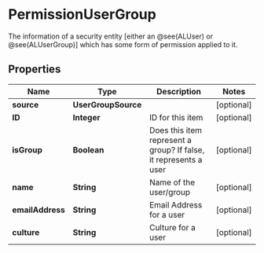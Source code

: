 

# PermissionUserGroup

The information of a security entity [either an @see(ALUser) or @see(ALUserGroup)] which has some form of permission applied to it.

## Properties

| Name | Type | Description | Notes |
|------------ | ------------- | ------------- | -------------|
|**source** | **UserGroupSource** |  |  [optional] |
|**ID** | **Integer** | ID for this item |  [optional] |
|**isGroup** | **Boolean** | Does this item represent a group?  If false, it represents a user |  [optional] |
|**name** | **String** | Name of the user/group |  [optional] |
|**emailAddress** | **String** | Email Address for a user |  [optional] |
|**culture** | **String** | Culture for a user |  [optional] |




